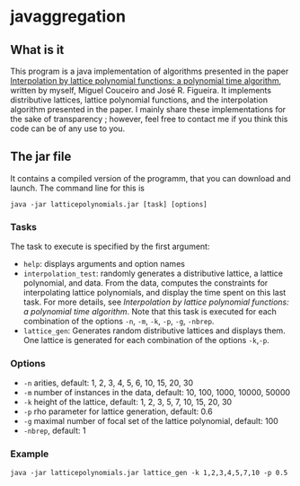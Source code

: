 # javaggregation

## What is it

This program is a java implementation of algorithms presented in the paper [Interpolation by lattice polynomial functions: a polynomial time algorithm](https://www.sciencedirect.com/science/article/pii/S016501141831025X), written by myself, Miguel Couceiro and José R. Figueira. It implements distributive lattices, lattice polynomial functions, and the interpolation algorithm presented in the paper. I mainly share these implementations for the sake of transparency ; however, feel free to contact me if you think this code can be of any use to you.

## The jar file

It contains a compiled version of the programm, that you can download and launch. The command line for this is
```
java -jar latticepolynomials.jar [task] [options]
```

### Tasks
The task to execute is specified by the first argument:
* ``help``: displays arguments and  option names
* ``interpolation_test``: randomly generates a distributive lattice, a lattice polynomial, and data. From the data, computes the constraints for interpolating lattice polynomials, and display the time spent on this last task. For more details, see *Interpolation by lattice polynomial functions: a polynomial time algorithm*. Note that this task is executed for each combination of the options ``-n``, ``-m``, ``-k``, ``-p``, ``-g``, ``-nbrep``.
* ``lattice_gen``: Generates random distributive lattices and displays them. One lattice is generated for each combination of the options ``-k``,``-p``.

### Options
* ``-n`` arities, default: 1, 2, 3, 4, 5, 6, 10, 15, 20, 30
* ``-m`` number of instances in the data, default: 10, 100, 1000, 10000, 50000
* ``-k`` height of the lattice, default: 1, 2, 3, 5, 7, 10, 15, 20, 30
* ``-p`` rho parameter for lattice generation, default: 0.6
* ``-g`` maximal number of focal set of the lattice polynomial, default: 100
* ``-nbrep``, default: 1

### Example
```java -jar latticepolynomials.jar lattice_gen -k 1,2,3,4,5,7,10 -p 0.5```

